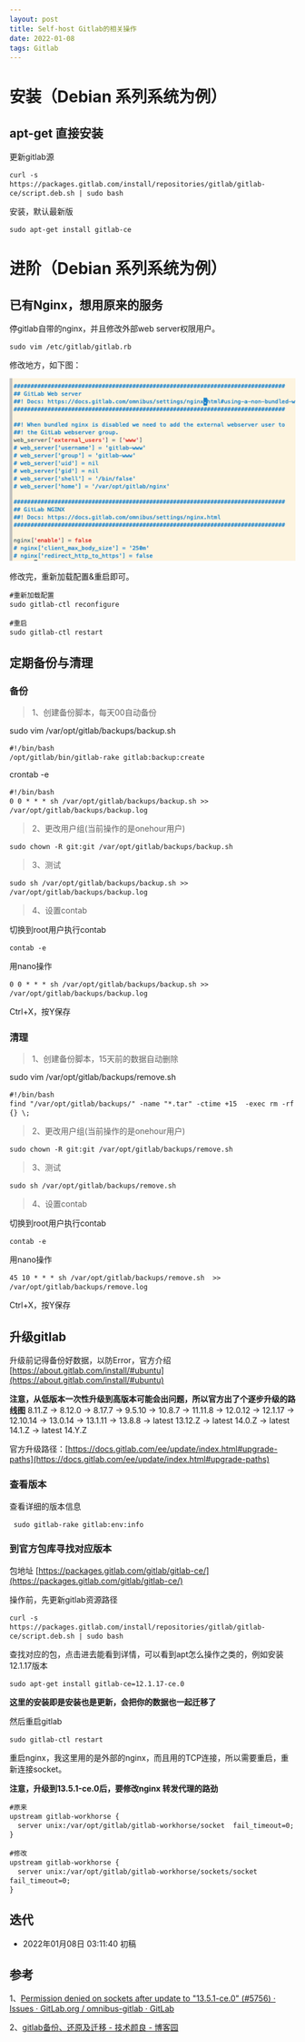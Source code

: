 ```yaml
---
layout: post
title: Self-host Gitlab的相关操作 
date: 2022-01-08
tags: Gitlab
---
```


# 安装（Debian 系列系统为例）

## apt-get 直接安装

更新gitlab源
```
curl -s https://packages.gitlab.com/install/repositories/gitlab/gitlab-ce/script.deb.sh | sudo bash
```

安装，默认最新版
```
sudo apt-get install gitlab-ce
```

# 进阶（Debian 系列系统为例）

## 已有Nginx，想用原来的服务

停gitlab自带的nginx，并且修改外部web server权限用户。
```$xslt
sudo vim /etc/gitlab/gitlab.rb
```

修改地方，如下图：

![](../img/2022-01-08-gitlab/advanced_1.png)

修改完，重新加载配置&重启即可。
```
#重新加载配置
sudo gitlab-ctl reconfigure

#重启
sudo gitlab-ctl restart

```

## 定期备份与清理

### 备份

> 1、创建备份脚本，每天00自动备份

sudo vim /var/opt/gitlab/backups/backup.sh
```
#!/bin/bash
/opt/gitlab/bin/gitlab-rake gitlab:backup:create
```

crontab -e
```
#!/bin/bash
0 0 * * * sh /var/opt/gitlab/backups/backup.sh >> /var/opt/gitlab/backups/backup.log
```

> 2、更改用户组(当前操作的是onehour用户)

```
sudo chown -R git:git /var/opt/gitlab/backups/backup.sh
```

> 3、测试

```
sudo sh /var/opt/gitlab/backups/backup.sh >> /var/opt/gitlab/backups/backup.log
```

> 4、设置contab

切换到root用户执行contab

```
contab -e
```

用nano操作

```
0 0 * * * sh /var/opt/gitlab/backups/backup.sh >> /var/opt/gitlab/backups/backup.log

```

Ctrl+X，按Y保存



### 清理

> 1、创建备份脚本，15天前的数据自动删除

sudo vim /var/opt/gitlab/backups/remove.sh  
```
#!/bin/bash
find "/var/opt/gitlab/backups/" -name "*.tar" -ctime +15  -exec rm -rf {} \;  
```

> 2、更改用户组(当前操作的是onehour用户)

```
sudo chown -R git:git /var/opt/gitlab/backups/remove.sh
```

> 3、测试


```
sudo sh /var/opt/gitlab/backups/remove.sh
```

> 4、设置contab


切换到root用户执行contab

```
contab -e
```

用nano操作

```
45 10 * * * sh /var/opt/gitlab/backups/remove.sh  >> /var/opt/gitlab/backups/remove.log
```

Ctrl+X，按Y保存


## 升级gitlab

升级前记得备份好数据，以防Error，官方介绍 [https://about.gitlab.com/install/#ubuntu](https://about.gitlab.com/install/#ubuntu)

**注意，从低版本一次性升级到高版本可能会出问题，所以官方出了个逐步升级的路线图**
8.11.Z -> 8.12.0 -> 8.17.7 -> 9.5.10 -> 10.8.7 -> 11.11.8 -> 12.0.12 -> 
12.1.17 -> 12.10.14 -> 13.0.14 -> 13.1.11 -> 13.8.8 -> latest 13.12.Z -> latest 14.0.Z -> latest 14.1.Z -> latest 14.Y.Z

官方升级路径：[https://docs.gitlab.com/ee/update/index.html#upgrade-paths](https://docs.gitlab.com/ee/update/index.html#upgrade-paths)

### 查看版本

查看详细的版本信息
```
 sudo gitlab-rake gitlab:env:info
```

### 到官方包库寻找对应版本

包地址
[https://packages.gitlab.com/gitlab/gitlab-ce/](https://packages.gitlab.com/gitlab/gitlab-ce/)

操作前，先更新gitlab资源路径
```
curl -s https://packages.gitlab.com/install/repositories/gitlab/gitlab-ce/script.deb.sh | sudo bash
```

查找对应的包，点击进去能看到详情，可以看到apt怎么操作之类的，例如安装12.1.17版本

```
sudo apt-get install gitlab-ce=12.1.17-ce.0
```

**这里的安装即是安装也是更新，会把你的数据也一起迁移了**

然后重启gitlab

```
sudo gitlab-ctl restart
```

重启nginx，我这里用的是外部的nginx，而且用的TCP连接，所以需要重启，重新连接socket。


**注意，升级到13.5.1-ce.0后，要修改nginx 转发代理的路劲**

```
#原来
upstream gitlab-workhorse {
  server unix:/var/opt/gitlab/gitlab-workhorse/socket  fail_timeout=0;
}

#修改
upstream gitlab-workhorse {
  server unix:/var/opt/gitlab/gitlab-workhorse/sockets/socket  fail_timeout=0;
}
```

## 迭代
* 2022年01月08日 03:11:40 初稿

## 参考
1、[Permission denied on sockets after update to "13.5.1-ce.0" (#5756) · Issues · GitLab.org / omnibus-gitlab · GitLab](https://gitlab.com/gitlab-org/omnibus-gitlab/-/issues/5756)

2、[gitlab备份、还原及迁移 - 技术颜良 - 博客园](https://www.cnblogs.com/cheyunhua/p/14875506.html)